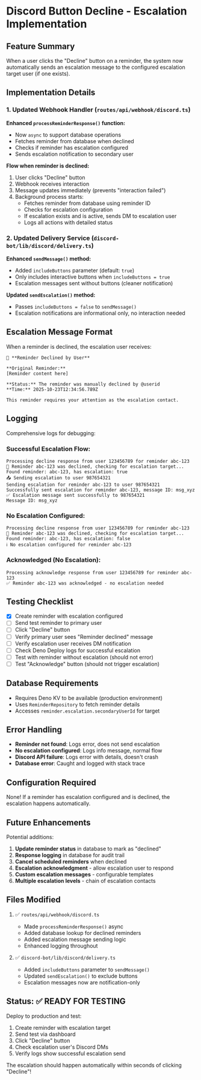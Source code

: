 # Discord Button Decline - Escalation Implementation

## Feature Summary

When a user clicks the "Decline" button on a reminder, the system now automatically sends an escalation message to the configured escalation target user (if one exists).

## Implementation Details

### 1. Updated Webhook Handler (`routes/api/webhook/discord.ts`)

**Enhanced `processReminderResponse()` function:**
- Now `async` to support database operations
- Fetches reminder from database when declined
- Checks if reminder has escalation configured
- Sends escalation notification to secondary user

**Flow when reminder is declined:**
1. User clicks "Decline" button
2. Webhook receives interaction
3. Message updates immediately (prevents "interaction failed")
4. Background process starts:
   - Fetches reminder from database using reminder ID
   - Checks for escalation configuration
   - If escalation exists and is active, sends DM to escalation user
   - Logs all actions with detailed status

### 2. Updated Delivery Service (`discord-bot/lib/discord/delivery.ts`)

**Enhanced `sendMessage()` method:**
- Added `includeButtons` parameter (default: `true`)
- Only includes interactive buttons when `includeButtons = true`
- Escalation messages sent without buttons (cleaner notification)

**Updated `sendEscalation()` method:**
- Passes `includeButtons = false` to `sendMessage()`
- Escalation notifications are informational only, no interaction needed

## Escalation Message Format

When a reminder is declined, the escalation user receives:

```
🚨 **Reminder Declined by User**

**Original Reminder:**
[Reminder content here]

**Status:** The reminder was manually declined by @userid
**Time:** 2025-10-23T12:34:56.789Z

This reminder requires your attention as the escalation contact.
```

## Logging

Comprehensive logs for debugging:

### Successful Escalation Flow:
```
Processing decline response from user 123456789 for reminder abc-123
🚨 Reminder abc-123 was declined, checking for escalation target...
Found reminder: abc-123, has escalation: true
📤 Sending escalation to user 987654321
Sending escalation for reminder abc-123 to user 987654321
Successfully sent escalation for reminder abc-123, message ID: msg_xyz
✅ Escalation message sent successfully to 987654321
Message ID: msg_xyz
```

### No Escalation Configured:
```
Processing decline response from user 123456789 for reminder abc-123
🚨 Reminder abc-123 was declined, checking for escalation target...
Found reminder: abc-123, has escalation: false
ℹ️ No escalation configured for reminder abc-123
```

### Acknowledged (No Escalation):
```
Processing acknowledge response from user 123456789 for reminder abc-123
✅ Reminder abc-123 was acknowledged - no escalation needed
```

## Testing Checklist

- [x] Create reminder with escalation configured
- [ ] Send test reminder to primary user
- [ ] Click "Decline" button
- [ ] Verify primary user sees "Reminder declined" message
- [ ] Verify escalation user receives DM notification
- [ ] Check Deno Deploy logs for successful escalation
- [ ] Test with reminder without escalation (should not error)
- [ ] Test "Acknowledge" button (should not trigger escalation)

## Database Requirements

- Requires Deno KV to be available (production environment)
- Uses `ReminderRepository` to fetch reminder details
- Accesses `reminder.escalation.secondaryUserId` for target

## Error Handling

- **Reminder not found**: Logs error, does not send escalation
- **No escalation configured**: Logs info message, normal flow
- **Discord API failure**: Logs error with details, doesn't crash
- **Database error**: Caught and logged with stack trace

## Configuration Required

None! If a reminder has escalation configured and is declined, the escalation happens automatically.

## Future Enhancements

Potential additions:
1. **Update reminder status** in database to mark as "declined"
2. **Response logging** in database for audit trail
3. **Cancel scheduled reminders** when declined
4. **Escalation acknowledgment** - allow escalation user to respond
5. **Custom escalation messages** - configurable templates
6. **Multiple escalation levels** - chain of escalation contacts

## Files Modified

1. ✅ `routes/api/webhook/discord.ts`
   - Made `processReminderResponse()` async
   - Added database lookup for declined reminders
   - Added escalation message sending logic
   - Enhanced logging throughout

2. ✅ `discord-bot/lib/discord/delivery.ts`
   - Added `includeButtons` parameter to `sendMessage()`
   - Updated `sendEscalation()` to exclude buttons
   - Escalation messages now are notification-only

## Status: ✅ READY FOR TESTING

Deploy to production and test:
1. Create reminder with escalation target
2. Send test via dashboard
3. Click "Decline" button
4. Check escalation user's Discord DMs
5. Verify logs show successful escalation send

The escalation should happen automatically within seconds of clicking "Decline"!
